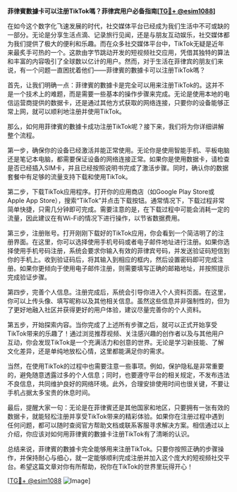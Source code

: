 **菲律賓數據卡可以注册TikTok嗎？菲律宾用户必备指南[[TG💪+ @esim1088](https://t.me/s/esim1088)]**

在如今这个数字化飞速发展的时代，社交媒体平台已经成为我们生活中不可或缺的一部分。无论是分享生活点滴、记录旅行见闻，还是与朋友互动娱乐，社交媒体都为我们提供了极大的便利和乐趣。而在众多社交媒体平台中，TikTok无疑是近年来最炙手可热的一个。这款由字节跳动开发的短视频社交应用，凭借其独特的算法和丰富的内容吸引了全球数以亿计的用户。然而，对于生活在菲律宾的朋友们来说，有一个问题一直困扰着他们——菲律賓的數據卡可以注册TikTok嗎？

首先，让我们明确一点：菲律賓的數據卡是完全可以用来注册TikTok的。这并不是一个技术上的难题，而是需要一些基本的操作步骤来完成。无论是使用本地的电信运营商提供的数据卡，还是通过其他方式获取的网络连接，只要你的设备能够正常上网，就可以顺利地注册并使用TikTok。

那么，如何用菲律賓的數據卡成功注册TikTok呢？接下来，我们将为你详细讲解整个流程。

第一步，确保你的设备已经激活并能正常使用。无论你是使用智能手机、平板电脑还是笔记本电脑，都需要保证设备的网络连接正常。如果你是使用数据卡，请检查是否已经插入SIM卡，并且已经按照说明书完成了激活步骤。同时，确认你的数据套餐中有足够的流量支持下载和使用TikTok。

第二步，下载TikTok应用程序。打开你的应用商店（如Google Play Store或Apple App Store），搜索“TikTok”并点击下载按钮。通常情况下，下载过程非常简单快捷，只需几分钟即可完成。需要注意的是，在下载过程中可能会消耗一定的流量，因此建议在有Wi-Fi的情况下进行操作，以节省数据费用。

第三步，注册账号。打开刚刚下载好的TikTok应用，你会看到一个简洁明了的注册界面。在这里，你可以选择使用手机号码或者电子邮件地址进行注册。如果你选择使用手机号码注册，系统会要求你输入有效的菲律宾号码，并发送验证码短信到你的手机上。收到验证码后，将其输入到相应的框内，然后设置密码即可完成注册。如果你更倾向于使用电子邮件注册，则需要填写正确的邮箱地址，并按照提示完成验证步骤。

第四步，完善个人信息。注册完成后，系统会引导你进入个人资料页面。在这里，你可以上传头像、填写昵称以及其他相关信息。虽然这些信息并非强制性的，但为了更好地融入社区并获得更好的用户体验，建议尽量完善你的个人资料。

第五步，开始探索内容。当你完成了上述所有步骤之后，就可以正式开始享受TikTok带来的乐趣了！通过浏览推荐视频、关注感兴趣的创作者以及与其他用户互动，你会发现TikTok是一个充满活力和创意的世界。无论是学习新技能、了解文化差异，还是单纯地放松心情，这里都能满足你的需求。

当然，在使用TikTok的过程中也需要注意一些事项。例如，保护隐私是非常重要的，避免随意透露过多的个人信息；同时，也要遵守平台的相关规定，不发布违法不良信息，共同维护良好的网络环境。此外，合理安排使用时间也很关键，不要让手机占据太多宝贵的休息时间。

最后，提醒大家一句：无论是在菲律賓还是其他国家和地区，只要拥有一张有效的数据卡，就能轻松注册并享受TikTok带来的精彩体验。如果你在注册过程中遇到任何问题，都可以随时查阅官方帮助文档或联系客服寻求解决方案。相信通过以上介绍，你应该对如何用菲律賓的數據卡注册TikTok有了清晰的认识。

总结来说，菲律賓的數據卡完全能够用来注册TikTok。只要你按照正确的步骤操作，并保持耐心与细心，就一定能够顺利完成注册并加入这个庞大的短视频社交平台。希望这篇文章对你有所帮助，祝你在TikTok的世界里玩得开心！

[[TG💪+ @esim1088](https://t.me/s/esim1088) ![Image](https://i.postimg.cc/4NQfJmqS/Snipaste-2025-05-13-00-14-12.png)]